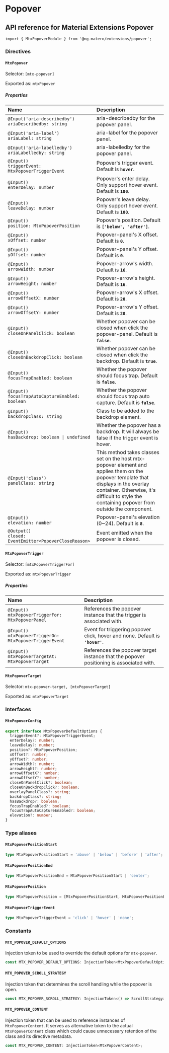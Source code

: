# Popover

## API reference for Material Extensions Popover

`import { MtxPopoverModule } from '@ng-matero/extensions/popover';`

### Directives

#### `MtxPopover`

Selector: `[mtx-popover]`

Exported as: `mtxPopover`

##### Properties

| Name | Description |
| :--- | :--- |
| `@Input('aria-describedby')`<br>`ariaDescribedby: string` | aria-describedby for the popover panel. |
| `@Input('aria-label')`<br>`ariaLabel: string` | aria-label for the popover panel. |
| `@Input('aria-labelledby')`<br>`ariaLabelledby: string` | aria-labelledby for the popover panel. |
| `@Input()`<br>`triggerEvent: MtxPopoverTriggerEvent` | Popover's trigger event. Default is **`hover`**. |
| `@Input()`<br>`enterDelay: number` | Popover's enter delay. Only support hover event. Default is **`100`**. |
| `@Input()`<br>`leaveDelay: number` | Popover's leave delay. Only support hover event. Default is **`100`**. |
| `@Input()`<br>`position: MtxPopoverPosition` | Popover's position. Default is **`['below', 'after']`**. |
| `@Input()`<br>`xOffset: number` | Popover-panel's X offset. Default is **`0`**. |
| `@Input()`<br>`yOffset: number` | Popover-panel's Y offset. Default is **`0`**. |
| `@Input()`<br>`arrowWidth: number` | Popover-arrow's width. Default is **`16`**. |
| `@Input()`<br>`arrowHeight: number` | Popover-arrow's height. Default is **`16`**. |
| `@Input()`<br>`arrowOffsetX: number` | Popover-arrow's X offset. Default is **`20`**. |
| `@Input()`<br>`arrowOffsetY: number` | Popover-arrow's Y offset. Default is **`20`**. |
| `@Input()`<br>`closeOnPanelClick: boolean` | Whether popover can be closed when click the popover-panel. Default is **`false`**. |
| `@Input()`<br>`closeOnBackdropClick: boolean` | Whether popover can be closed when click the backdrop. Default is **`true`**. |
| `@Input()`<br>`focusTrapEnabled: boolean` | Whether the popover should focus trap. Default is **`false`**. |
| `@Input()`<br>`focusTrapAutoCaptureEnabled: boolean` | Whether the popover should focus trap auto capture. Default is **`false`**. |
| `@Input()`<br>`backdropClass: string` | Class to be added to the backdrop element. |
| `@Input()`<br>`hasBackdrop: boolean \| undefined` | Whether the popover has a backdrop. It will always be false if the trigger event is hover. |
| `@Input('class')`<br>`panelClass: string` | This method takes classes set on the host mtx-popover element and applies them on the popover template that displays in the overlay container. Otherwise, it's difficult to style the containing popover from outside the component. |
| `@Input()`<br>`elevation: number` | Popover-panel's elevation (0~24). Default is **`8`**. |
| `@Output()`<br>`closed: EventEmitter<PopoverCloseReason>` | Event emitted when the popover is closed. |

#### `MtxPopoverTrigger`

Selector: `[mtxPopoverTriggerFor]`

Exported as: `mtxPopoverTrigger`

##### Properties

| Name | Description |
| :--- | :--- |
| `@Input()`<br>`mtxPopoverTriggerFor: MtxPopoverPanel` | References the popover instance that the trigger is associated with. |
| `@Input()`<br>`mtxPopoverTriggerOn: MtxPopoverTriggerEvent` | Event for triggering popover click, hover and none. Default is **`'hover'`**. |
| `@Input()`<br>`mtxPopoverTargetAt: MtxPopoverTarget` | References the popover target instance that the popover positioning is associated with. |

#### `MtxPopoverTarget`

Selector: `mtx-popover-target, [mtxPopoverTarget]`

Exported as: `mtxPopoverTarget`

### Interfaces

#### `MtxPopoverConfig`

```ts
export interface MtxPopoverDefaultOptions {
  triggerEvent?: MtxPopoverTriggerEvent;
  enterDelay?: number;
  leaveDelay?: number;
  position?: MtxPopoverPosition;
  xOffset?: number;
  yOffset?: number;
  arrowWidth?: number;
  arrowHeight?: number;
  arrowOffsetX?: number;
  arrowOffsetY?: number;
  closeOnPanelClick?: boolean;
  closeOnBackdropClick?: boolean;
  overlayPanelClass?: string;
  backdropClass?: string;
  hasBackdrop?: boolean;
  focusTrapEnabled?: boolean;
  focusTrapAutoCaptureEnabled?: boolean;
  elevation?: number;
}
```

### Type aliases

#### `MtxPopoverPositionStart`

```ts
type MtxPopoverPositionStart = 'above' | 'below' | 'before' | 'after';
```

#### `MtxPopoverPositionEnd`

```ts
type MtxPopoverPositionEnd = MtxPopoverPositionStart | 'center';
```

#### `MtxPopoverPosition`

```ts
type MtxPopoverPosition = [MtxPopoverPositionStart, MtxPopoverPositionEnd];
```

#### `MtxPopoverTriggerEvent`

```ts
type MtxPopoverTriggerEvent = 'click' | 'hover' | 'none';
```

### Constants

#### `MTX_POPOVER_DEFAULT_OPTIONS`

Injection token to be used to override the default options for `mtx-popover`.

```ts
const MTX_POPOVER_DEFAULT_OPTIONS: InjectionToken<MtxPopoverDefaultOptions>;
```

#### `MTX_POPOVER_SCROLL_STRATEGY`

Injection token that determines the scroll handling while the popover is open.

```ts
const MTX_POPOVER_SCROLL_STRATEGY: InjectionToken<() => ScrollStrategy>;
```

#### `MTX_POPOVER_CONTENT`

Injection token that can be used to reference instances of `MtxPopoverContent`. It serves as alternative token to the actual `MtxPopoverContent` class which could cause unnecessary retention of the class and its directive metadata.

```ts
const MTX_POPOVER_CONTENT: InjectionToken<MtxPopoverContent>;
```
